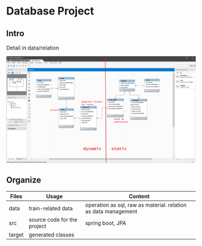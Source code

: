# Database Project

## Intro

Detail in data/relation

![image-20200416124623457](https://github.com/monkeyboiii/DB_Project/blob/master/Data/relation/relation.png)

## Organize

| Files  | Usage                       | Content                                                      |
| ------ | --------------------------- | ------------------------------------------------------------ |
| data   | train-related data          | operation as sql, raw as material. relation as data management |
| src    | source code for the project | spring boot, JPA                                             |
| target | generated classes           |                                                              |

